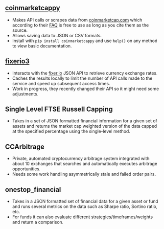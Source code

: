 ## [coinmarketcappy](https://github.com/saporitigianni/coinmarketcappy)
- Makes API calls or scrapes data from [coinmarketcap.com](https://coinmarketcap.com/) which according to their [FAQ](https://coinmarketcap.com/faq/) is free to use as long as you cite them as the source. 
- Allows saving data to JSON or CSV formats.
- Install with `pip install coinmarketcappy` and use `help()` on any method to view basic documentation.

## [fixerio3](https://github.com/saporitigianni/fixerio3)
- Interacts with the [fixer.io](https://fixer.io/) JSON API to retrieve currency exchange rates.
- Caches the results locally to limit the number of API calls made to the service and speed up subsequent access times.
- Work in progress, they recently changed their API so it might need some adjustments.

## Single Level FTSE Russell Capping
- Takes in a set of JSON formatted financial information for a given set of assets and returns the market cap weighted version of the data capped at the specified percentage using the single-level method.

## CCArbitrage
- Private, automated cryptocurrency arbitrage system integrated with about 10 exchanges that searches and automatically executes arbitrage opportunities.
- Needs some work handling asymmetrically stale and failed order pairs.

## onestop_financial
- Takes in a JSON formatted set of financial data for a given asset or fund and runs several metrics on the data such as Sharpe ratio, Sortino ratio, etc.
- For funds it can also evaluate different strategies/timeframes/weights and return a comparison.
